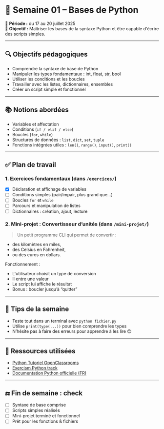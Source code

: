 # 🐍 Semaine 01 – Bases de Python

📅 **Période :** du 17 au 20 juillet 2025  
🎯 **Objectif :** Maîtriser les bases de la syntaxe Python et être capable d'écrire des scripts simples.

---

## 🔍 Objectifs pédagogiques

- Comprendre la syntaxe de base de Python
- Manipuler les types fondamentaux : int, float, str, bool
- Utiliser les conditions et les boucles
- Travailler avec les listes, dictionnaires, ensembles
- Créer un script simple et fonctionnel

---

## 📚 Notions abordées

- Variables et affectation
- Conditions (`if / elif / else`)
- Boucles (`for`, `while`)
- Structures de données : `list`, `dict`, `set`, `tuple`
- Fonctions intégrées utiles : `len()`, `range()`, `input()`, `print()`

---

## ✅ Plan de travail

### 1. Exercices fondamentaux (dans `/exercices/`)
- [X] Déclaration et affichage de variables
- [ ] Conditions simples (pair/impair, plus grand que...)
- [ ] Boucles `for` et `while`
- [ ] Parcours et manipulation de listes
- [ ] Dictionnaires : création, ajout, lecture

### 2. Mini-projet : Convertisseur d’unités (dans `/mini-projet/`)
> Un petit programme CLI qui permet de convertir :
- des kilomètres en miles,
- des Celsius en Fahrenheit,
- ou des euros en dollars.

Fonctionnement :
- L'utilisateur choisit un type de conversion
- Il entre une valeur
- Le script lui affiche le résultat
- Bonus : boucler jusqu’à “quitter”

---

## 🧠 Tips de la semaine

- Teste tout dans un terminal avec `python fichier.py`
- Utilise `print(type(...))` pour bien comprendre les types
- N’hésite pas à faire des erreurs pour apprendre à les lire 😉

---

## 📌 Ressources utilisées

- [Python Tutoriel OpenClassrooms](https://openclassrooms.com/fr/courses/235344-apprenez-a-programmer-en-python)
- [Exercism Python track](https://exercism.io/tracks/python/exercises)
- [Documentation Python officielle (FR)](https://docs.python.org/fr/3/)

---

## 🔚 Fin de semaine : check

- [ ] Syntaxe de base comprise
- [ ] Scripts simples réalisés
- [ ] Mini-projet terminé et fonctionnel
- [ ] Prêt pour les fonctions & fichiers
